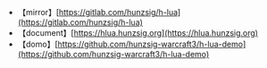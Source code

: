 * 【mirror】[https://gitlab.com/hunzsig/h-lua](https://gitlab.com/hunzsig/h-lua)
* 【document】[https://hlua.hunzsig.org](https://hlua.hunzsig.org)
* 【domo】[https://github.com/hunzsig-warcraft3/h-lua-demo](https://github.com/hunzsig-warcraft3/h-lua-demo)
